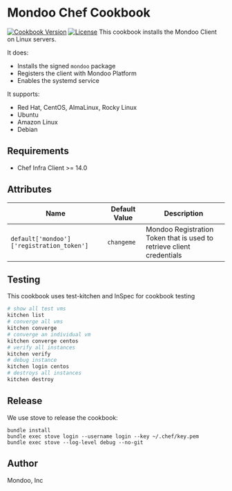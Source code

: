 # Mondoo Chef Cookbook

[![Cookbook Version](https://img.shields.io/cookbook/v/mondoo.svg)](https://supermarket.chef.io/cookbooks/mondoo)
[![License](https://img.shields.io/badge/License-Apache%202.0-green.svg)](https://opensource.org/licenses/Apache-2.0)
This cookbook installs the Mondoo Client on Linux servers.

It does:

 * Installs the signed `mondoo` package
 * Registers the client with Mondoo Platform
 * Enables the systemd service

It supports:

 * Red Hat, CentOS, AlmaLinux, Rocky Linux
 * Ubuntu
 * Amazon Linux
 * Debian

## Requirements

* Chef Infra Client >= 14.0


## Attributes

| Name           | Default Value | Description                        |
| -------------- | ------------- | -----------------------------------|
| `default['mondoo']['registration_token']` | `changeme` | Mondoo Registration Token that is used to retrieve client credentials


## Testing

This cookbook uses test-kitchen and InSpec for cookbook testing

```bash
# show all test vms 
kitchen list
# converge all vms
kitchen converge
# converge an individual vm
kitchen converge centos
# verify all instances
kitchen verify
# debug instance
kitchen login centos
# destroys all instances
kitchen destroy
```

## Release

We use stove to release the cookbook:

```
bundle install
bundle exec stove login --username login --key ~/.chef/key.pem
bundle exec stove --log-level debug --no-git
```

## Author

Mondoo, Inc